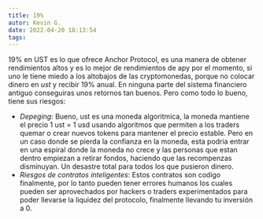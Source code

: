 ```yaml
---
title: 19%
autor: Kevin G.
date: 2022-04-20 18:13:54
tags:
---
```


19% en UST es lo que ofrece Anchor Protocol, es una manera de obtener rendimientos altos y es lo mejor de rendimientos de apy por el momento, si uno le tiene miedo a los altobajos de las cryptomonedas, porque no colocar dinero en *ust* y recibir 19% anual. En ninguna parte del sistema financiero antiguo conseguiras unos retornos tan buenos.
Pero como todo lo bueno, tiene sus riesgos:
* *Depeging*: Bueno, ust es una moneda algoritmica, la moneda mantiene el precio 1 ust = 1 usd usando algoritmos que permiten a los traders quemar o crear nuevos tokens para mantener el precio estable. Pero en un caso donde se pierda la confianza en la moneda, esta podria entrar en una espiral donde la moneda no crece y las personas que estan dentro empiezan a retirar fondos, haciendo que las recompenzas disminuyan. Un desastre total para todos los que pusieron dinero.
* *Riesgos de contratos inteligentes*: Estos contratos son codigo finalmente, por lo tanto pueden tener errores humanos los cuales pueden ser aprovechados por hackers o traders experimentados para poder llevarse la liquidez del protocolo, finalmente llevando tu inversión a 0.
